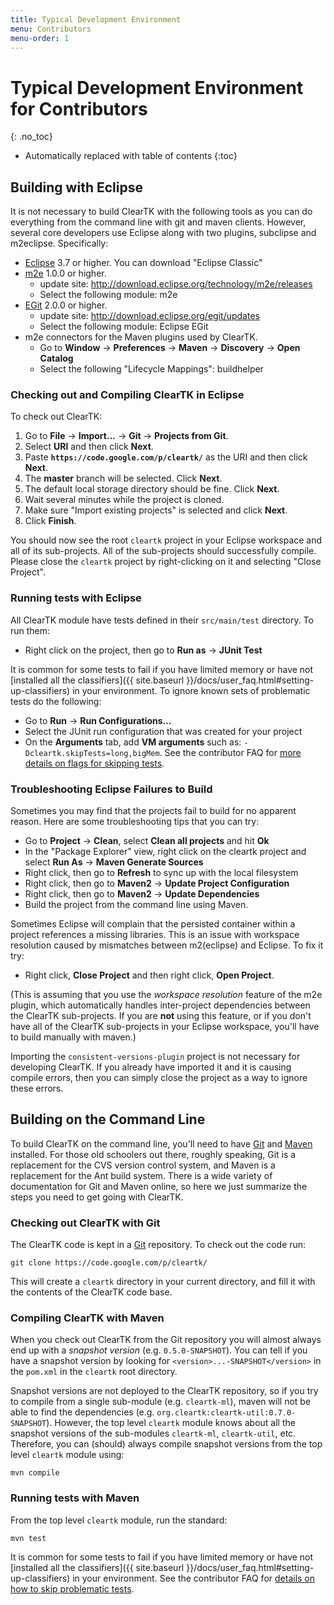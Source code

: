 ```yaml
---
title: Typical Development Environment
menu: Contributors
menu-order: 1
---
```


# Typical Development Environment for Contributors
{: .no_toc}

* Automatically replaced with table of contents
{:toc}

## Building with Eclipse

It is not necessary to build ClearTK with the following tools as you can do everything from the command line with git and maven clients.
However, several core developers use Eclipse along with two plugins, subclipse and m2eclipse.
Specifically:

* [Eclipse](http://eclipse.org/) 3.7 or higher.  You can download "Eclipse Classic"
* [m2e](http://www.eclipse.org/m2e/) 1.0.0 or higher.
  * update site: http://download.eclipse.org/technology/m2e/releases
  * Select the following module: m2e
* [EGit](http://www.eclipse.org/egit/) 2.0.0 or higher.
  * update site: http://download.eclipse.org/egit/updates
  * Select the following module: Eclipse EGit
* m2e connectors for the Maven plugins used by ClearTK.
  * Go to **Window** -> **Preferences** -> **Maven** -> **Discovery** -> **Open Catalog**
  * Select the following "Lifecycle Mappings": buildhelper

### Checking out and Compiling ClearTK in Eclipse

To check out ClearTK:

1.  Go to **File** -> **Import...** -> **Git** -> **Projects from Git**.
2.  Select **URI** and then click **Next**.
3.  Paste **`https://code.google.com/p/cleartk/`** as the URI and then click **Next**.
4.  The **master** branch will be selected. Click **Next**.
5.  The default local storage directory should be fine. Click **Next**.
6.  Wait several minutes while the project is cloned.
7.  Make sure "Import existing projects" is selected and click **Next**.
8.  Click **Finish**.

You should now see the root `cleartk` project in your Eclipse workspace and all of its sub-projects.
All of the sub-projects should successfully compile.
Please close the `cleartk` project by right-clicking on it and selecting "Close Project".


### Running tests with Eclipse

All ClearTK module have tests defined in their `src/main/test` directory. To run them:

* Right click on the project, then go to **Run as** -> **JUnit Test**

It is common for some tests to fail if you have limited memory or have not [installed all the classifiers]({{ site.baseurl }}/docs/user_faq.html#setting-up-classifiers) in your environment.
To ignore known sets of problematic tests do the following:

* Go to **Run** -> **Run Configurations...**
* Select the JUnit run configuration that was created for your project
* On the **Arguments** tab, add **VM arguments** such as: `-Dcleartk.skipTests=long,bigMem`.
  See the contributor FAQ for [more details on flags for skipping tests](contributor_faq.html#how-do-i-skip-failing-tests-that-i-want-to-skip).

### Troubleshooting Eclipse Failures to Build

Sometimes you may find that the projects fail to build for no apparent reason.  Here are some troubleshooting tips that you can try:

* Go to **Project** -> **Clean**, select **Clean all projects** and hit **Ok**
* In the "Package Explorer" view, right click on the cleartk project and select **Run As** -> **Maven Generate Sources**
* Right click, then go to **Refresh** to sync up with the local filesystem
* Right click, then go to **Maven2** -> **Update Project Configuration**
* Right click, then go to **Maven2** -> **Update Dependencies**
* Build the project from the command line using Maven.

Sometimes Eclipse will complain that the persisted container within a project references a missing libraries.
This is an issue with workspace resolution caused by mismatches between m2(eclipse) and Eclipse.
To fix it try:

* Right click,  **Close Project** and then right click, **Open Project**.

(This is assuming that you use the _workspace resolution_ feature of the m2e plugin, which automatically handles inter-project dependencies between the ClearTK sub-projects.
If you are **not** using this feature, or if you don't have all of the ClearTK sub-projects in your Eclipse workspace, you'll have to build manually with maven.)

Importing the `consistent-versions-plugin` project is not necessary for developing ClearTK.
If you already have imported it and it is causing compile errors, then you can simply close the project as a way to ignore these errors.


## Building on the Command Line

To build ClearTK on the command line, you'll need to have [Git](http://git-scm.com/) and [Maven](http://maven.apache.org/download.html) installed.
For those old schoolers out there, roughly speaking, Git is a replacement for the CVS version control system, and Maven is a replacement for the Ant build system.
There is a wide variety of documentation for Git and Maven online, so here we just summarize the steps you need to get going with ClearTK.


### Checking out ClearTK with Git

The ClearTK code is kept in a [Git](http://git-scm.com/) repository. To check out the code run:

    git clone https://code.google.com/p/cleartk/

This will create a `cleartk` directory in your current directory, and fill it with the contents of the ClearTK code base.


### Compiling ClearTK with Maven

When you check out ClearTK from the Git repository you will almost always end up with a _snapshot version_ (e.g. `0.5.0-SNAPSHOT`).
You can tell if you have a snapshot version by looking for `<version>...-SNAPSHOT</version>` in the `pom.xml` in the `cleartk` root directory.

Snapshot versions are not deployed to the ClearTK repository, so if you try to compile from a single sub-module (e.g. `cleartk-ml`), maven will not be able to find the dependencies (e.g. `org.cleartk:cleartk-util:0.7.0-SNAPSHOT`).
However, the top level `cleartk` module knows about all the snapshot versions of the sub-modules `cleartk-ml`, `cleartk-util`, etc.
Therefore, you can (should) always compile snapshot versions from the top level `cleartk` module using:

    mvn compile

### Running tests with Maven

From the top level `cleartk` module, run the standard:

    mvn test

It is common for some tests to fail if you have limited memory or have not [installed all the classifiers]({{ site.baseurl }}/docs/user_faq.html#setting-up-classifiers) in your environment.
See the contributor FAQ for [details on how to skip problematic tests](contributor_faq.html#how-do-i-skip-failing-tests-that-i-want-to-skip).
